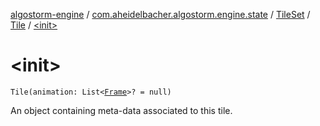 [algostorm-engine](../../../index.md) / [com.aheidelbacher.algostorm.engine.state](../../index.md) / [TileSet](../index.md) / [Tile](index.md) / [&lt;init&gt;](.)

# &lt;init&gt;

`Tile(animation: List<`[`Frame`](-frame/index.md)`>? = null)`

An object containing meta-data associated to this tile.

